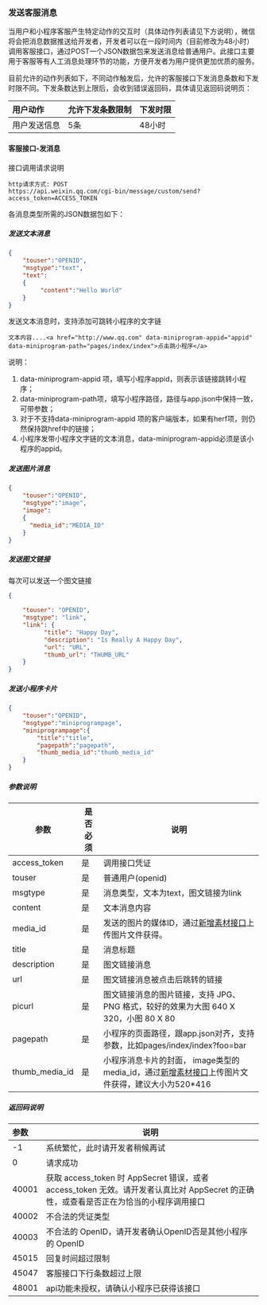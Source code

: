 ### 发送客服消息

当用户和小程序客服产生特定动作的交互时（具体动作列表请见下方说明），微信将会把消息数据推送给开发者，开发者可以在一段时间内（目前修改为48小时）调用客服接口，通过POST一个JSON数据包来发送消息给普通用户。此接口主要用于客服等有人工消息处理环节的功能，方便开发者为用户提供更加优质的服务。

目前允许的动作列表如下，不同动作触发后，允许的客服接口下发消息条数和下发时限不同。下发条数达到上限后，会收到错误返回码，具体请见返回码说明页：

| 用户动作           | 允许下发条数限制 | 下发时限 |
| :------------- | -------- | ---- |
| 用户发送信息         | 5条       | 48小时 |


#### 客服接口-发消息

接口调用请求说明

```
http请求方式: POST
https://api.weixin.qq.com/cgi-bin/message/custom/send?access_token=ACCESS_TOKEN
```

各消息类型所需的JSON数据包如下：

##### 发送文本消息

```json
{
    "touser":"OPENID",
    "msgtype":"text",
    "text":
    {
         "content":"Hello World"
    }
}
```

发送文本消息时，支持添加可跳转小程序的文字链

    文本内容....<a href="http://www.qq.com" data-miniprogram-appid="appid" data-miniprogram-path="pages/index/index">点击跳小程序</a>
说明：

1. data-miniprogram-appid 项，填写小程序appid，则表示该链接跳转小程序；
2. data-miniprogram-path项，填写小程序路径，路径与app.json中保持一致，可带参数；
3. 对于不支持data-miniprogram-appid 项的客户端版本，如果有herf项，则仍然保持跳href中的链接；
4. 小程序发带小程序文字链的文本消息，data-miniprogram-appid必须是该小程序的appid。



##### 发送图片消息

```json
{
    "touser":"OPENID",
    "msgtype":"image",
    "image":
    {
      "media_id":"MEDIA_ID"
    }
}
```

##### 发送图文链接

每次可以发送一个图文链接

```json
{

    "touser": "OPENID",
    "msgtype": "link",
    "link": {
          "title": "Happy Day",
          "description": "Is Really A Happy Day",
          "url": "URL",
          "thumb_url": "THUMB_URL"
    }
}
```

##### 发送小程序卡片

```json
{
	"touser":"OPENID",
	"msgtype":"miniprogrampage",
	"miniprogrampage":{
		"title":"title",
		"pagepath":"pagepath",
		"thumb_media_id":"thumb_media_id"
	}
}
```

##### 参数说明


| 参数             | 是否必须 | 说明                                       |
| -------------- | ---- | ---------------------------------------- |
| access_token   | 是    | 调用接口凭证                                   |
| touser         | 是    | 普通用户(openid)                             |
| msgtype        | 是    | 消息类型，文本为text，图文链接为link                   |
| content        | 是    | 文本消息内容                                   |
| media_id       | 是    | 发送的图片的媒体ID，通过[新增素材接口](https://mp.weixin.qq.com/debug/wxadoc/dev/api/custommsg/material.html)上传图片文件获得。 |
| title          | 是    | 消息标题                                     |
| description    | 是    | 图文链接消息                                   |
| url            | 是    | 图文链接消息被点击后跳转的链接                          |
| picurl         | 是    | 图文链接消息的图片链接，支持 JPG、PNG 格式，较好的效果为大图 640 X 320，小图 80 X 80 |
| pagepath       | 是    | 小程序的页面路径，跟app.json对齐，支持参数，比如pages/index/index?foo=bar |
| thumb_media_id | 是    | 小程序消息卡片的封面， image类型的media_id，通过[新增素材接口](https://mp.weixin.qq.com/debug/wxadoc/dev/api/custommsg/material.html)上传图片文件获得，建议大小为520*416 |

##### 返回码说明

| 参数    | 说明                                       |
| :---- | ---------------------------------------- |
| -1    | 系统繁忙，此时请开发者稍候再试                          |
| 0     | 请求成功                                     |
| 40001 | 获取 access_token 时 AppSecret 错误，或者 access_token 无效。请开发者认真比对 AppSecret 的正确性，或查看是否正在为恰当的小程序调用接口 |
| 40002 | 不合法的凭证类型                                 |
| 40003 | 不合法的 OpenID，请开发者确认OpenID否是其他小程序的 OpenID  |
| 45015 | 回复时间超过限制                                 |
| 45047 | 客服接口下行条数超过上限                             |
| 48001 | api功能未授权，请确认小程序已获得该接口                    |

